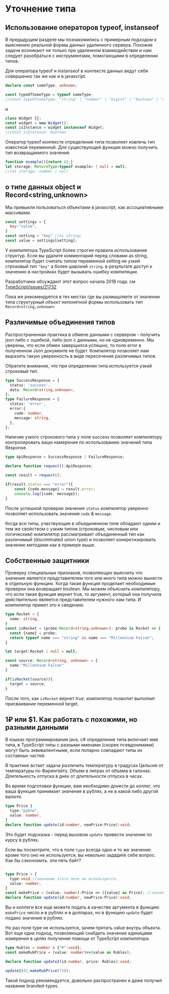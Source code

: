 # Уточнение типа

## Использование операторов typeof, instanseof

В предыдущем разделе мы познакомились с примерным подходом к выяснению реальной формы данных удаленного сервера. Похожие задачи возникают не только при удаленном взаимодействии и нам следует разобраться с инструментами, помогающими в определении типов.

Для оператора typeof и instanseof в контексте данных ведут себя совершенно так же как и в javascript.

```typescript
declare const someType: unknown;

const typeOfSomeType = typeof someType;
//const typeOfSomeType: "string" | "number" | "bigint" | "boolean" | "symbol" | "undefined" | "object" | "function"
```

и

```typescript
class Widget {};
const widget = new Widget();
const isInstance = widget instanceof Widget;
//const isInstance: boolean
```

Оператор typeof  контексте определения типа позволяет извлечь тип известной переменной. Для существующей функции можно получить тип возвращаемого значения

```typescript
function example(){return 42;}
let storage: ReturnType<typeof example> | null = null;
//let storage: number | null
```

## о типе данных object и Record<string,unknown>

Мы привыкли пользоваться объектами в javascript, как ассоциативными массивами.

```javascript
const settings = {
  key:"value",
}
const setting = "key" //as string;
const value = settings[setting];
```

У компилятора TypeScript более строгие правила использования структур. Если вы удалите комментарий перед словами as string, компилятор будет считать типом переменной setting не узкий строковый тип `"key"` а более широкий `string`.  в результате доступ к значению в настройках будет вызывать ошибку компиляции.

Разработчики обсуждают этот вопрос начала 2018 года. см
[TypeScript/issues/21732](https://github.com/microsoft/TypeScript/issues/21732)

Пока же рекомендуется в тех местах где вы размышляете от значении типа *структурный объект непонятной формы* использовать тип `Record<string,unknown>`

## Различимые объединения типов

Распространенная практика в обмене данными с сервером - получить json либо с ошибкой, либо json c данными, но не одновременно. Мы уверены, что если обмен завершился успешно, то поля error в полученном Json документе не будет. Компилятор позволяет нам выразить такую уверенность в виде пересечения различимых типов.

Обратите внимание, что при определении типа используется узкий строковый тип.

```typescript
type SuccessResponse = {
  status: 'success',
  data: Record<string,unknown>,
};
type FailureResponse = {
  status: 'error',
  error:{
    code: number,
    message: string,
  },
};
```

Наличие узкого строкового типа у поля success позволяет компилятору контролировать ваши намерения по использованию значений типа Response.

```typescript
type ApiResponse = SuccessResponse | FailureResponse;

declare function request():ApiResponse;

const result = request();

if(result.status === "error"){
    const {code,message} = result.error;
    console.log({code, message});    
}

```

После успешной проверки значения `status` компилятор уверенно позволяет использовать значения `code` & `message`.

Когда все типы, участвующие в объединенном типе обладают одним и тем же свойством с узким типом (строковым, числовым или логическим) компилятор рассматривает объединенный тип как различимый (discriminated union type) и позволяет конкретизировать значение методами как в примере выше.

## Собственные защитники

Проверку специальных признаков, позволяющих выяснить что значение является представителем того или иного типа можно вынести в отдельную функцию. Когда такая функция проделает необходимые проверки она возвращает boolean. Мы можем объяснить компилятору, что если такая функция вернет true, то аргумент, который она получила действительно является представителем нужного нам типа. И компилятор примет это к сведению.

```typescript
type Rocket = {
  name: string,    
}
const isRocket = (probe:Record<string,unknown>): probe is Rocket => {
  const {name} = probe;
  return typeof name === "string" && name === "Millennium Falcon";
}

let target:Rocket | null = null;

const source: Record<string, unknown> = {
  name:"Millennium Falcon"
}

if(isRocket(source)){
  target = source;
}
```

После того, как `isRocket` вернет *true*, компилятор позволит выполнит присваивание переменной target.

## 1₽ или $1. Как работать с похожими, но разными данными

В языках программирования java, c# определение типа включает имя типа, в TypeScript  типы с разными именами (скорее псевдонимами) могут быть эквивалентными, если попарно совпадают типы их составных частей.

В практике встает задача различить температуру в градусах Цельсия от температуры по Фаренгейту. Объем в литрах от объема в галонах. Длительность отпуска в днях от длительности отпуска в часах.

Во время подготовки функции, вам необходимо донести до коллег, что ваша функция принимает значения в рублях, а не в какой либо другой валюте.

```typescript
type Price {
  type:"рубли",
  value: number,
}
declare function update(id:number, newPrice:Price):void;
```

Это будет подсказка - перед вызовом `update` привести значение по курсу в рублях.

Если вы посмотрите, что в поле `type` всегда одно и то же значение. кроме того оно не используется, вы невольно зададите себе вопрос. Как бы сэкономить. эти пять байт?

```typescript

type Price = {
  type:void,//значение этого поля не используется.
  value: number,
}
const makePrice = (value: number):Price => ({value} as Price); //значение полю type и не присваивается.
declare function update(id:number, newPrice:Price):void;

```

Вы и коллеги все еще можете подать в качестве аргумента в функцию `makePrice` число и в рублях и в долларах, но в функцию `update` будет подано значение в рублях.

Но раз поле type не используется, зачем прятать value внутрь объекта. Вот еще одни подход, позволяющий снабдить значение единицами измерения в целях получения помощи от TypeScript компилятора.

```typescript
type Rubles = number & {"₽":void};
const makeRubPrice = (value: number)=>(value as Rubles);

declare function update2(id:number, price: Rubles):void;

update2(42,makeRubPrice(73));

```

Такой подход рекомендуется, довольно распространен и даже получил название branded-types.
